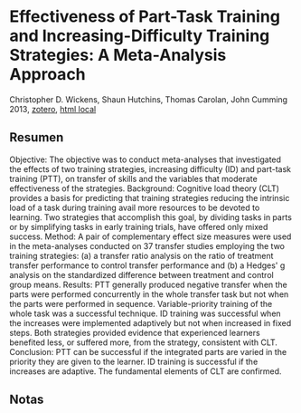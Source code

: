 # Effectiveness of Part-Task Training and Increasing-Difficulty Training Strategies: A Meta-Analysis Approach

Christopher D. Wickens, Shaun Hutchins, Thomas Carolan, John Cumming 2013, [zotero](zotero://select/items/@wickens&al2013), [html local](file://Users/sabhz/Zotero/storage/TTL27989/0018720812451994.html)

## Resumen
Objective: The objective was to conduct meta-analyses that investigated the effects of two training strategies, increasing difficulty (ID) and part-task training (PTT), on transfer of skills and the variables that moderate effectiveness of the strategies. Background: Cognitive load theory (CLT) provides a basis for predicting that training strategies reducing the intrinsic load of a task during training avail more resources to be devoted to learning. Two strategies that accomplish this goal, by dividing tasks in parts or by simplifying tasks in early training trials, have offered only mixed success. Method: A pair of complementary effect size measures were used in the meta-analyses conducted on 37 transfer studies employing the two training strategies: (a) a transfer ratio analysis on the ratio of treatment transfer performance to control transfer performance and (b) a Hedges' g analysis on the standardized difference between treatment and control group means. Results: PTT generally produced negative transfer when the parts were performed concurrently in the whole transfer task but not when the parts were performed in sequence. Variable-priority training of the whole task was a successful technique. ID training was successful when the increases were implemented adaptively but not when increased in fixed steps. Both strategies provided evidence that experienced learners benefited less, or suffered more, from the strategy, consistent with CLT. Conclusion: PTT can be successful if the integrated parts are varied in the priority they are given to the learner. ID training is successful if the increases are adaptive. The fundamental elements of CLT are confirmed.

## Notas

